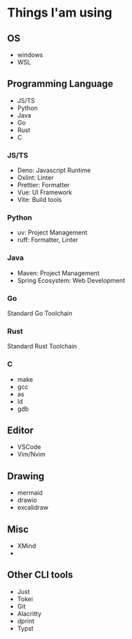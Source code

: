 # Things I'am using

## OS

- windows
- WSL

## Programming Language

- JS/TS
- Python
- Java
- Go
- Rust
- C

### JS/TS

- Deno: Javascript Runtime
- Oxlint: Linter
- Prettier: Formatter
- Vue: UI Framework
- Vite: Build tools

### Python

- uv: Project Management
- ruff: Formatter, Linter

### Java

- Maven: Project Management
- Spring Ecosystem: Web Development

### Go

Standard Go Toolchain

### Rust

Standard Rust Toolchain

### C

- make
- gcc
- as
- ld
- gdb

## Editor

- VSCode
- Vim/Nvim

## Drawing

- mermaid
- drawio
- excalidraw


## Misc

- XMind
- 

## Other CLI tools

- Just
- Tokei
- Git
- Alacritty
- dprint
- Typst
